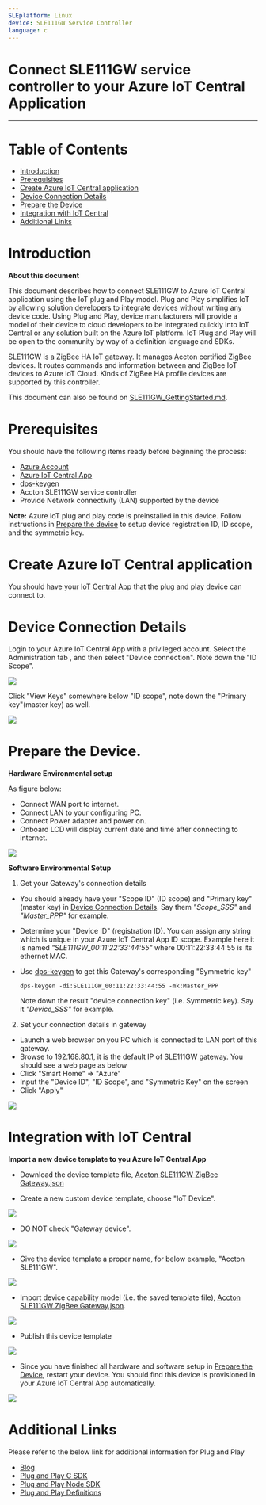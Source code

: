 ```yaml
---
SLEplatform: Linux
device: SLE111GW Service Controller
language: c
---
```


Connect SLE111GW service controller to your Azure IoT Central Application
===

---
# Table of Contents

-   [Introduction](#Introduction)
-   [Prerequisites](#Prerequisites)
-   [Create Azure IoT Central application](#Create_AICA)
-   [Device Connection Details](#DeviceConnectionDetails)
-   [Prepare the Device](#preparethedevice)
-   [Integration with IoT Central](#IntegrationwithIoTCentral)
-   [Additional Links](#AdditionalLinks)

<a name="Introduction"></a>

# Introduction 

**About this document**

This document describes how to connect SLE111GW to Azure IoT Central application using the IoT plug and Play model. Plug and Play simplifies IoT by allowing solution developers to integrate devices without writing any device code. Using Plug and Play, device manufacturers will provide a model of their device to cloud developers to be integrated quickly into IoT Central or any solution built on the Azure IoT platform. IoT Plug and Play will be open to the community by way of a definition language and SDKs.

SLE111GW is a ZigBee HA IoT gateway. It manages Accton certified ZigBee devices. It routes commands and information between and ZigBee IoT devices to Azure IoT Cloud. Kinds of ZigBee HA profile devices are supported by this controller.

This document can also be found on [SLE111GW_GettingStarted.md](https://github.com/jyhminwang/accton-azure-dcm/blob/master/SLE111GW/README.md).

<a name="Prerequisites"></a>
# Prerequisites

You should have the following items ready before beginning the process: 

-   [Azure Account](https://portal.azure.com)
-   [Azure IoT Central App](https://docs.microsoft.com/en-us/azure/iot-central/core/overview-iot-central)
-   [dps-keygen](https://github.com/Azure/dps-keygen)
-   Accton SLE111GW service controller
-   Provide Network connectivity (LAN) supported by the device

**Note:** Azure IoT plug and play code is preinstalled in this device. Follow instructions in [Prepare the device](#preparethedevice) to setup device registration ID, ID scope, and the symmetric key.

<a name="Create_AICA"></a>

# Create Azure IoT Central application
You should have your [IoT Central App](https://apps.azureiotcentral.com/) that the plug and play device can connect to.

<a name="DeviceConnectionDetails"></a>
# Device Connection Details
Login to your Azure IoT Central App with a privileged account. Select the Administration tab , and then select "Device connection". Note down the "ID Scope".

<img src="https://github.com/jyhminwang/accton-azure-dcm/blob/master/SLE111GW/png/AICA_DC_IDScope.png?raw=true">

Click "View Keys" somewhere below "ID scope", note down the "Primary key"(master key) as well.

<img src="https://github.com/jyhminwang/accton-azure-dcm/blob/master/SLE111GW/png/AICA_DC_Keys.png?raw=true">

<a name="preparethedevice"></a>
# Prepare the Device.

**Hardware Environmental setup**

As figure below:
-   Connect WAN port to internet.
-   Connect LAN to your configuring PC.
-   Connect Power adapter and power on.
-   Onboard LCD will display current date and time after connecting to internet. 

<img src="https://github.com/jyhminwang/accton-azure-dcm/blob/master/SLE111GW/png/GW_HW_Connection.png?raw=true">

**Software Environmental Setup**

1. Get your Gateway's connection details
-   You should already have your "Scope ID" (ID scope) and "Primary key" (master key) in [Device Connection Details](#DeviceConnectionDetails).
    Say them *"Scope_SSS"* and *"Master_PPP"* for example.
-   Determine your "Device ID" (registration ID).
    You can assign any string which is unique in your Azure IoT Central App ID scope.
    Example here it is named *"SLE111GW_00:11:22:33:44:55"* where 00:11:22:33:44:55 is its ethernet MAC.
-   Use [dps-keygen](https://github.com/Azure/dps-keygen) to get this Gateway's corresponding "Symmetric key"

        dps-keygen -di:SLE111GW_00:11:22:33:44:55 -mk:Master_PPP
    Note down the result "device connection key" (i.e. Symmetric key).
    Say it *"Device_SSS"* for example.

2. Set your connection details in gateway

-   Launch a web browser on you PC which is connected to LAN port of this gateway.
-   Browse to 192.168.80.1, it is the default IP of SLE111GW gateway. You should see a web page as below
-   Click "Smart Home" => "Azure"
-   Input the "Device ID", "ID Scope", and "Symmetric Key" on the screen
-   Click "Apply"

<img src="https://github.com/jyhminwang/accton-azure-dcm/blob/master/SLE111GW/png/SLE111GW_Web.png?raw=true">

<a name="IntegrationwithIoTCentral"></a>

# Integration with IoT Central

**Import a new device template to you Azure IoT Central App**

-   Download the device template file, [Accton SLE111GW ZigBee Gateway.json](https://github.com/jyhminwang/accton-azure-dcm/blob/master/SLE111GW/Accton%20SLE111GW%20ZigBee%20Gateway.json)

-   Create a new custom device template, choose "IoT Device".
<img src="https://github.com/jyhminwang/accton-azure-dcm/blob/master/SLE111GW/png/AICA_DT_Import1_IoTDev.png?raw=true">

-   DO NOT check "Gateway device".
<img src="https://github.com/jyhminwang/accton-azure-dcm/blob/master/SLE111GW/png/AICA_DT_Import2_NoGWDev.png?raw=true">

-   Give the device template a proper name, for below example, "Accton SLE111GW".
<img src="https://github.com/jyhminwang/accton-azure-dcm/blob/master/SLE111GW/png/AICA_DT_Import3_Name.png?raw=true">

-   Import device capability model  (i.e. the saved template file),  [Accton SLE111GW ZigBee Gateway.json](https://github.com/jyhminwang/accton-azure-dcm/blob/master/SLE111GW/Accton%20SLE111GW%20ZigBee%20Gateway.json).
<img src="https://github.com/jyhminwang/accton-azure-dcm/blob/master/SLE111GW/png/AICA_DT_Import4_CM.png?raw=true">

-   Publish this device template
<img src="https://github.com/jyhminwang/accton-azure-dcm/blob/master/SLE111GW/png/AICA_DT_Import5_Publish.png?raw=true">

-   Since you have finished all hardware and software setup in [Prepare the Device](#preparethedevice), restart your device.  You should find this device is provisioned in your Azure IoT Central App automatically.

<img src="https://github.com/jyhminwang/accton-azure-dcm/blob/master/SLE111GW/png/AICA_D_Provisioned.png?raw=true">

<a name="AdditionalLinks"></a>
# Additional Links

Please refer to the below link for additional information for Plug and Play 

-    [Blog](https://azure.microsoft.com/en-us/blog/iot-plug-and-play-is-now-available-in-preview/)
-    [Plug and Play C SDK](https://github.com/Azure/azure-iot-sdk-c/tree/public-preview) 
-    [Plug and Play Node SDK](https://github.com/Azure/azure-iot-sdk-node/tree/digitaltwins-preview)
-    [Plug and Play Definitions](https://github.com/Azure/IoTPlugandPlay)








